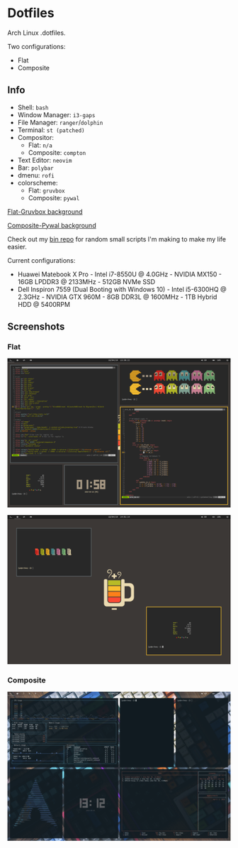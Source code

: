 # Dotfiles
Arch Linux .dotfiles.

Two configurations:
    
- Flat
- Composite

## Info

- Shell: `bash`
- Window Manager: `i3-gaps`
- File Manager: `ranger`/`dolphin`
- Terminal: `st (patched)`
- Compositor: 
    - Flat: `n/a`
    - Composite: `compton`
- Text Editor: `neovim`
- Bar: `polybar`
- dmenu: `rofi`
- colorscheme: 
    - Flat: `gruvbox`
    - Composite: `pywal`

[Flat-Gruvbox background](http://i.imgur.com/PJbX0MG.png)

[Composite-Pywal background](https://i.redd.it/387vx69mzkcx.jpg)

Check out my [bin repo](https://github.com/grahamsider/bin) for random small scripts I'm making to make my life easier.

Current configurations:
- Huawei Matebook X Pro - Intel i7-8550U @ 4.0GHz - NVIDIA MX150 - 16GB LPDDR3 @ 2133MHz - 512GB NVMe SSD
- Dell Inspiron 7559 (Dual Booting with Windows 10) - Intel i5-6300HQ @ 2.3GHz - NVIDIA GTX 960M - 8GB DDR3L @ 1600MHz - 1TB Hybrid HDD @ 5400RPM

## Screenshots

### Flat

![Flat](./scrots/flat_tiling.png "Flat - gruvbox")

![Flat](./scrots/flat_simple.png "Tidy")

### Composite

![Composite](./scrots/comp_tiling.png "Composite - PyWal")

